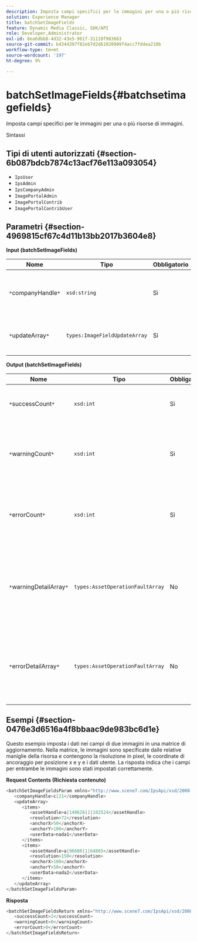 ```yaml
---
description: Imposta campi specifici per le immagini per una o più risorse di immagini.
solution: Experience Manager
title: batchSetImageFields
feature: Dynamic Media Classic, SDK/API
role: Developer,Administrator
exl-id: 8ea6dbb8-4d32-43e5-961f-31110f983663
source-git-commit: b4344397f82eb7d2d61020909f4acc7fddea210b
workflow-type: tm+mt
source-wordcount: '197'
ht-degree: 9%

---
```


# batchSetImageFields{#batchsetimagefields}

Imposta campi specifici per le immagini per una o più risorse di immagini.

Sintassi

## Tipi di utenti autorizzati {#section-6b087bdcb7874c13acf76e113a093054}

* `IpsUser`
* `IpsAdmin`
* `IpsCompanyAdmin`
* `ImagePortalAdmin`
* `ImagePortalContrib`
* `ImagePortalContribUser`

## Parametri {#section-4969815cf67c4d11b13bb2017b3604e8}

**Input (batchSetImageFields)**

| Nome | Tipo | Obbligatorio | Descrizione |
|---|---|---|---|
| `*`companyHandle`*` | `xsd:string` | Sì | L’handle della società che contiene le risorse immagine. |
| `*`updateArray`*` | `types:ImageFieldUpdateArray` | Sì | La matrice dei campi immagine viene aggiornata. |

**Output (batchSetImageFields)**

| Nome | Tipo | Obbligatorio | Descrizione |
|---|---|---|---|
| `*`successCount`*` | `xsd:int` | Sì | Numero di campi immagine impostati correttamente. |
| `*`warningCount`*` | `xsd:int` | Sì | Numero di avvisi generati quando l’operazione tentava di impostare i campi immagine. |
| `*`errorCount`*` | `xsd:int` | Sì | Il numero di errori generati quando l&#39;operazione tentava di impostare i campi immagine. |
| `*`warningDetailArray`*` | `types:AssetOperationFaultArray` | No | Array di dettagli associati alle risorse che hanno generato avvisi quando l’operazione tentava di applicare gli aggiornamenti. |
| `*`errorDetailArray`*` | `types:AssetOperationFaultArray` | No | Array di dettagli associati alle risorse che generavano errori quando l’operazione tentava di applicare gli aggiornamenti. |

## Esempi {#section-0476e3d6516a4f8bbaac9de983bc6d1e}

Questo esempio imposta i dati nei campi di due immagini in una matrice di aggiornamento. Nella matrice, le immagini sono specificate dalle relative maniglie della risorsa e contengono la risoluzione in pixel, le coordinate di ancoraggio per posizione x e y e i dati utente. La risposta indica che i campi per entrambe le immagini sono stati impostati correttamente.

**Request Contents (Richiesta contenuto)**

```java
<batchSetImageFieldsParam xmlns="http://www.scene7.com/IpsApi/xsd/2008-01-15">
   <companyHandle>c|21</companyHandle>
   <updateArray>
      <items>
         <assetHandle>a|140626|1|102524</assetHandle>
         <resolution>72</resolution>
         <anchorX>50</anchorX>
         <anchorY>100</anchorY>
         <userData>nada1</userData>
      </items>
      <items>
         <assetHandle>a|96680|1|64865</assetHandle>
         <resolution>150</resolution>
         <anchorX>100</anchorX>
         <anchorY>50</anchorY>
         <userData>nada2</userData>
      </items>
   </updateArray>
</batchSetImageFieldsParam>
```

**Risposta**

```java
<batchSetImageFieldsReturn xmlns="http://www.scene7.com/IpsApi/xsd/2008-01-15">
   <successCount>2</successCount>
   <warningCount>0</warningCount>
   <errorCount>0</errorCount>
</batchSetImageFieldsReturn>
```
